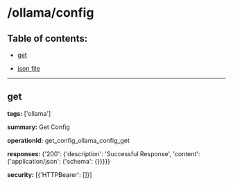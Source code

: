 # /ollama/config

## Table of contents:
- [get](#get)

- [json file](./_ollama_config.json)

---
<a name="get"></a>
## get

**tags:** ['ollama']

**summary:** Get Config

**operationId:** get_config_ollama_config_get

**responses:** {'200': {'description': 'Successful Response', 'content': {'application/json': {'schema': {}}}}}

**security:** [{'HTTPBearer': []}]

